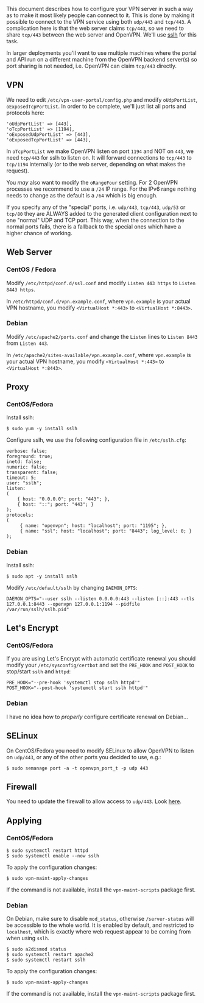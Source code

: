 This document describes how to configure your VPN server in such a way as to
make it most likely people can connect to it. This is done by making it 
possible to connect to the VPN service using both `udp/443` and `tcp/443`. A 
complication here is that the web server claims `tcp/443`, so we need to share 
`tcp/443` between the web server and OpenVPN. We'll use 
[sslh](https://github.com/yrutschle/sslh) for this task.

In larger deployments you'll want to use multiple machines where the portal
and API run on a different machine from the OpenVPN backend server(s) so port
sharing is not needed, i.e. OpenVPN can claim `tcp/443` directly.

## VPN

We need to edit `/etc/vpn-user-portal/config.php` and modify `oUdpPortList`, 
`oExposedTcpPortList`. In order to be complete, we'll just list all ports and
protocols here:

```
'oUdpPortList' => [443],
'oTcpPortList' => [1194],
'oExposedUdpPortList' => [443],
'oExposedTcpPortList' => [443],
```

In `oTcpPortList` we make OpenVPN listen on port `1194` and NOT on `443`, 
we need `tcp/443` for sslh to listen on. It will forward connections to 
`tcp/443` to `tcp/1194` internally (or to the web server, depending on what 
makes the request).

You _may_ also want to modify the `oRangeFour` setting. For 2 OpenVPN processes 
we recommend to use a `/24` IP range. For the IPv6 range nothing needs to 
change as the default is a `/64` which is big enough.

If you specify any of the "special" ports, i.e. `udp/443`, `tcp/443`, `udp/53` 
or `tcp/80` they are ALWAYS added to the generated client configuration next
to one "normal" UDP and TCP port. This way, when the connection to the normal 
ports fails, there is a fallback to the special ones which have a higher
chance of working.

## Web Server

### CentOS / Fedora

Modify `/etc/httpd/conf.d/ssl.conf` and modify `Listen 443 https` to 
`Listen 8443 https`.

In `/etc/httpd/conf.d/vpn.example.conf`, where `vpn.example` is your actual 
VPN hostname, you modify `<VirtualHost *:443>` to `<VirtualHost *:8443>`.

### Debian

Modify `/etc/apache2/ports.conf` and change the `Listen` lines to `Listen 8443` 
from `Listen 443`.

In `/etc/apache2/sites-available/vpn.example.conf`, where `vpn.example` is your 
actual VPN hostname, you modify `<VirtualHost *:443>` to 
`<VirtualHost *:8443>`.

## Proxy

### CentOS/Fedora

Install sslh:

    $ sudo yum -y install sslh

Configure sslh, we use the following configuration file in `/etc/sslh.cfg`:

    verbose: false;
    foreground: true;
    inetd: false;
    numeric: false;
    transparent: false;
    timeout: 5;
    user: "sslh";
    listen:
    (
        { host: "0.0.0.0"; port: "443"; },
        { host: "::"; port: "443"; }
    );
    protocols:
    (
         { name: "openvpn"; host: "localhost"; port: "1195"; },
         { name: "ssl"; host: "localhost"; port: "8443"; log_level: 0; }
    );

### Debian

Install sslh:

    $ sudo apt -y install sslh

Modify `/etc/default/sslh` by changing `DAEMON_OPTS`:

```
DAEMON_OPTS="--user sslh --listen 0.0.0.0:443 --listen [::]:443 --tls 127.0.0.1:8443 --openvpn 127.0.0.1:1194 --pidfile /var/run/sslh/sslh.pid"
```

## Let's Encrypt

### CentOS/Fedora

If you are using Let's Encrypt with automatic certificate renewal you should 
modify your `/etc/sysconfig/certbot` and set the `PRE_HOOK` and `POST_HOOK` to 
stop/start `sslh` and `httpd`:

```
PRE_HOOK="--pre-hook 'systemctl stop sslh httpd'"
POST_HOOK="--post-hook 'systemctl start sslh httpd'"
```

### Debian

I have no idea how to _properly_ configure certificate renewal on Debian...

## SELinux

On CentOS/Fedora you need to modify SELinux to allow OpenVPN to listen on 
`udp/443`, or any of the other ports you decided to use, e.g.:

    $ sudo semanage port -a -t openvpn_port_t -p udp 443

## Firewall

You need to update the firewall to allow access to `udp/443`. Look 
[here](FIREWALL.md#opening-additional-vpn-ports).

## Applying

### CentOS/Fedora

    $ sudo systemctl restart httpd
    $ sudo systemctl enable --now sslh
	
To apply the configuration changes:

    $ sudo vpn-maint-apply-changes

If the command is not available, install the `vpn-maint-scripts` package first.

### Debian

On Debian, make sure to disable `mod_status`, otherwise `/server-status` will 
be accessible to the whole world. It is enabled by default, and restricted to 
`localhost`, which is exactly where web request appear to be coming from when
using `sslh`.

    $ sudo a2dismod status
    $ sudo systemctl restart apache2
    $ sudo systemctl restart sslh

To apply the configuration changes:

    $ sudo vpn-maint-apply-changes

If the command is not available, install the `vpn-maint-scripts` package first.
